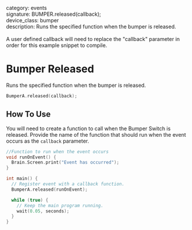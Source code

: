 category: events  
signature: BUMPER.released(callback);  
device_class: bumper  
description: Runs the specified function when the bumper is released.<br /><br />A user defined callback will need to replace the "callback" parameter in order for this example snippet to compile.  

# Bumper Released

Runs the specified function when the bumper is released.

```cpp
BumperA.released(callback);
```

## How To Use

You will need to create a function to call when the Bumper Switch is released. Provide the name of the function that should run when the event occurs as the `callback` parameter.

```cpp
//Function to run when the event occurs
void runOnEvent() {
  Brain.Screen.print("Event has occurred");
}

int main() {
  // Register event with a callback function.
  BumperA.released(runOnEvent);

  while (true) {
    // Keep the main program running.
    wait(0.05, seconds);
  }
}
```


<advanced>
</advanced>
